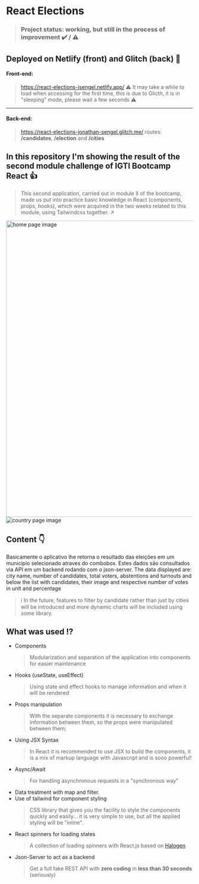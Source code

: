 # React Elections

> ### Project status: working, but still in the process of improvement :heavy_check_mark: / :warning:

## Deployed on Netlify (front) and Glitch (back) :dash:

#### Front-end:

> https://react-elections-jsengel.netlify.app/
> :warning: It may take a while to load when accessing for the first time, this is due to Glicth, it is in "sleeping" mode, please wait a few seconds :warning:

---

#### Back-end:

> https://react-elections-jonathan-sengel.glitch.me/
> routes: **/candidates**, **/election** and **/cities**

## In this repository I'm showing the result of the second module challenge of IGTI Bootcamp React :+1:

> This second application, carried out in module II of the bootcamp, made us put into practice basic knowledge in React (components, props, hooks), which were acquired in the two weeks related to this module, using Tailwindcss together. :arrow_upper_right:

<img src="https://i.imgur.com/XR0KWk1.jpeg" width=800 alt="home page image">
<img src="https://i.imgur.com/rvUXDwM.jpeg" alt="country page image" align="center">

## Content :point_down:

Basicamente o aplicativo lhe retorna o resultado das eleições em um municipio selecionado atraves do combobox. Estes dados são consultados via API em um backend rodando com o json-server.
The data displayed are: city name, number of candidates, total voters, abstentions and turnouts and below the list with candidates, their image and respective number of votes in unit and percentage

> :information_source: In the future, features to filter by candidate rather than just by cities will be introduced and more dynamic charts will be included using some library.

## What was used :interrobang:

- Components
  > Modularization and separation of the application into components for easier maintenance
- Hooks (useState, useEffect)
  > Using state and effect hooks to manage information and when it will be rendered
- Props manipulation
  > With the separate components it is necessary to exchange information between them, so the props were manipulated between them;
- Using JSX Syntax
  > In React it is recommended to use JSX to build the components, it is a mix of markup language with Javascript and is sooo powerful!
- Async/Await
  > For handling asynchronous requests in a "synchronous way"
- Data treatment with map and filter.
- Use of tailwind for component styling
  > CSS library that gives you the facility to style the components quickly and easily... it is very simple to use, but all the applied styling will be "inline".
- React spinners for loading states
  > A collection of loading spinners with React.js based on [Halogen](https://github.com/yuanyan/halogen)
- Json-Server to act as a backend
  > Get a full fake REST API with **zero coding** in **less than 30 seconds** (seriously)
